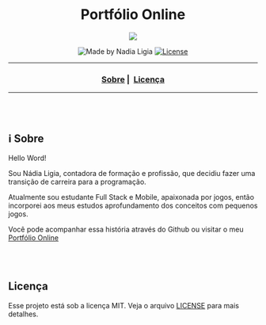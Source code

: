<h1 align="center">Portfólio Online</h1>

<p align="center">
  <img src="https://images.unsplash.com/photo-1526649661456-89c7ed4d00b8?ixlib=rb-1.2.1&ixid=eyJhcHBfaWQiOjEyMDd9&auto=format&fit=crop&w=1171&q=80">
</p>


<p align="center">
  <img alt="Made by Nadia Ligia" src="https://img.shields.io/badge/made%20by-Nadia%20Ligia-informational">
  
  <a href="license.md">
  <img alt="License" src="https://img.shields.io/badge/License-MIT-informational">
  </a>
</p>

___

<h3 align="center">
  <a href="#information_source-sobre">Sobre</a>&nbsp;|&nbsp;
  <a href="#licença">Licença</a>
</h3>

___

<br>
<br>

## :information_source: Sobre

Hello Word!

Sou Nádia Ligia, contadora de formação e profissão, que decidiu fazer uma transição de carreira para a programação.

Atualmente sou estudante Full Stack e Mobile, apaixonada por jogos, então incorporei aos meus estudos aprofundamento dos conceitos com pequenos jogos.

Você pode acompanhar essa história através do Github ou visitar o meu [Portfólio Online](https://www.nlnadialigia.com/) 

<br>
<br>

## Licença 

Esse projeto está sob a licença MIT. Veja o arquivo [LICENSE](LICENSE) para mais detalhes.
